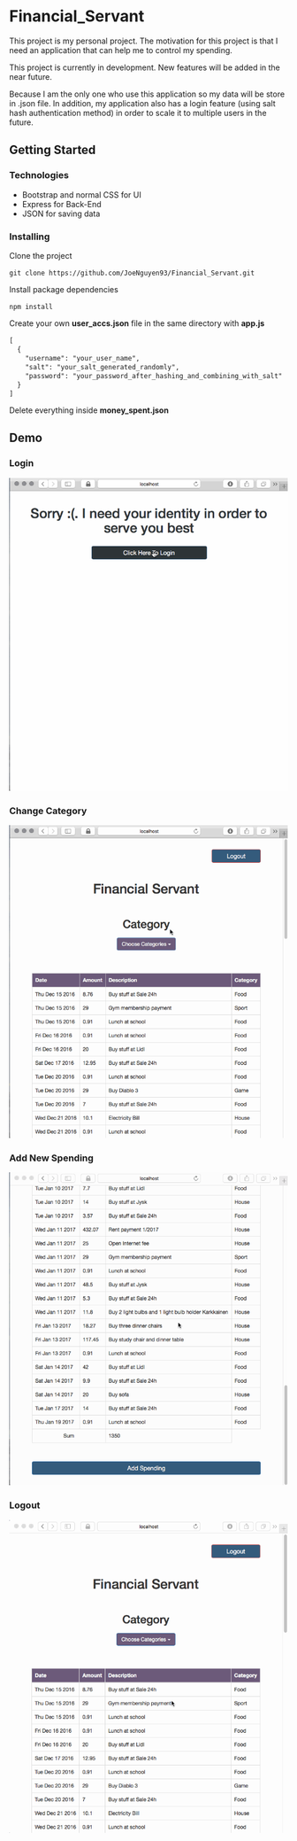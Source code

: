 # Financial_Servant

This project is my personal project. The motivation for this project is that I need an application that can help me to control my spending.

This project is currently in development. New features will be added in the near future.

Because I am the only one who use this application so my data will be store in .json file. In addition, my application also has a login feature (using salt hash authentication method) in order to scale it to multiple users in the future.

## Getting Started

### Technologies
- Bootstrap and normal CSS for UI
- Express for Back-End
- JSON for saving data

### Installing
Clone the project
```
git clone https://github.com/JoeNguyen93/Financial_Servant.git
```

Install package dependencies
```
npm install
```

Create your own **user_accs.json** file in the same directory with **app.js**
```
[
  {
    "username": "your_user_name",
    "salt": "your_salt_generated_randomly",
    "password": "your_password_after_hashing_and_combining_with_salt"
  }
]
```

Delete everything inside **money_spent.json**

## Demo
### Login 
![Login](./demo/Login.gif)

### Change Category
![Change Category](./demo/Change_Category.gif)

### Add New Spending
![Add Spending](./demo/Add_Spending.gif)

### Logout
![Logout](./demo/Logout.gif)
